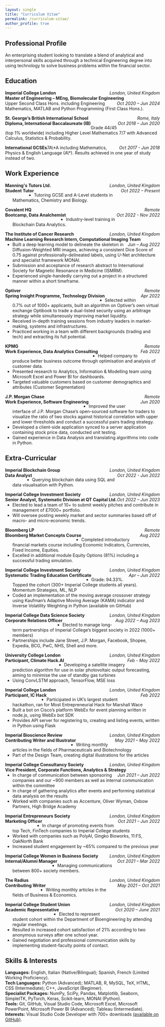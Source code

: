 ```yaml
---
layout: single
title: "Curriculum Vitae"
permalink: /curriculum-vitae/
author_profile: true
---
```


## Professional Profile
An enterprising student looking to translate a blend of analytical and interpersonal skills acquired through a technical Engineering degree into using technology to solve business problems within the financial sector. 

## Education 
<p> 
  <span style="float:left;font-weight:bold;"> Imperial College London </span> <span style="float:right;font-style:italic;"> London, United Kingdom </span> <br>  
  <span style="float:left;font-weight:bold;"> Master of Engineering – MEng, Biomolecular Engineering </span> <span style="float:right;font-style:italic;"> Oct 2020 – Jun 2024 </span>
</p>

Upper Second Class Hons. including Engineering Mathematics, MATLAB and Python Programming (First Class Hons.).  

<p> 
  <span style="float:left;font-weight:bold;"> St. George’s British International School </span> <span style="float:right;font-style:italic;"> Rome, Italy </span> <br>  
  <span style="float:left;font-weight:bold;"> Diploma, International Baccalaureate (IB) </span> <span style="float:right;font-style:italic;"> Oct 2018 – Jun 2020 </span>
</p>

Grade 44/45 (top 1% worldwide) including Higher Level Mathematics 7/7 with Advanced Calculus, Statistics & Probability.  
<p> <span style="float:left;font-weight:bold;"> International GCSEs </span> <span style="float:right;font-style:italic;"> Oct 2017 - Jun 2018 </span> </p>  
7A\*A including Mathematics, Physics & English Language (A\*). Results achieved in one year of study instead of two. 

## Work Experience 
<p> 
  <span style="float:left;font-weight:bold;"> Manning's Tutors Ltd. </span> <span style="float:right;font-style:italic;"> London, United Kingdom </span> <br>  
  <span style="float:left;font-weight:bold;"> Student Tutor </span> <span style="float:right;font-style:italic;"> Oct 2022 – Present </span>
</p>

* Tutoring GCSE and A-Level students in Mathematics, Chemistry and Biology.

<p> 
  <span style="float:left;font-weight:bold;"> Covalent HQ </span> <span style="float:right;font-style:italic;"> Remote </span> <br>  
  <span style="float:left;font-weight:bold;"> Bootcamp, Data Analchemist </span> <span style="float:right;font-style:italic;"> Oct 2022 - Nov 2022 </span> 
</p>

* Industry-level training in Blockchain Data Analytics.

<p> 
  <span style="float:left;font-weight:bold;"> The Institute of Cancer Research </span> <span style="float:right;font-style:italic;"> London, United Kingdom </span> <br>  
  <span style="float:left;font-weight:bold;"> Machine Learning Research Intern, Computational Imaging Team </span> <span style="float:right;font-style:italic;"> Jun – Aug 2022 </span> 
</p>

* Built a deep learning model to delineate the skeleton in Diffusion-Weighted MRI images, achieving a consistent Dice Score of 0.75 against professionally-delineated labels, using U-Net architecture and specialist framework MONAI. 
* Submission and acceptance of research abstract to International Society for Magnetic Resonance in Medicine (ISMRM).
* Experienced single-handedly carrying out a project in a structured manner within a short timeframe. 

<p> 
  <span style="float:left;font-weight:bold;"> Optiver </span> <span style="float:right;font-style:italic;"> Remote </span> <br>  
  <span style="float:left;font-weight:bold;"> Spring Insight Programme, Technology Division </span> <span style="float:right;font-style:italic;"> Apr 2022 </span>
</p>

* Selected within 0.7% out of 1000+ applicants, built an algorithm on Optiver’s own virtual exchange Optibook to trade a dual-listed security using an arbitrage strategy while simultaneously improving market liquidity. 
* Received in-depth training sessions from industry leaders in market-making, systems and infrastructures. 
* Practiced working in a team with different backgrounds (trading and tech) and extracting its full potential. 

<p> 
  <span style="float:left;font-weight:bold;"> KPMG </span> <span style="float:right;font-style:italic;"> Remote </span> <br>  
  <span style="float:left;font-weight:bold;"> Work Experience, Data Analytics Consulting </span> <span style="float:right;font-style:italic;"> Feb 2022 </span> 
</p>

* Helped company to produce better business outcome through optimisation and analysis of customer data.
* Presented research to Analytics, Information & Modelling team using Microsoft Excel and Power BI for dashboards.
* Targeted valuable customers based on customer demographics and attributes (Customer Segmentation) 

<p> 
  <span style="float:left;font-weight:bold;"> J.P. Morgan Chase </span> <span style="float:right;font-style:italic;"> Remote </span> <br>  
  <span style="float:left;font-weight:bold;"> Work Experience, Software Engineering </span> <span style="float:right;font-style:italic;"> Jun 2020 </span> 
</p>

* Improved the user interface of J.P. Morgan Chase’s open-sourced software for traders to visualize the ratio of two stocks against historical correlation with upper and lower thresholds and conduct a successful pairs trading strategy. 
* Developed a client-side application synced to a server application containing stock price data, conducted unit testing. 
* Gained experience in Data Analysis and translating algorithms into code in Python.

## Extra-Curricular
<p> 
  <span style="float:left;font-weight:bold;"> Imperial Blockchain Group </span> <span style="float:right;font-style:italic;"> London, United Kingdom </span> <br>  
  <span style="float:left;font-weight:bold;"> Data Analyst </span> <span style="float:right;font-style:italic;"> Oct 2022 - Jun 2022 </span>
</p>

* Querying blockchain data using SQL and data visualisation with Python.

<p> 
  <span style="float:left;font-weight:bold;"> Imperial College Investment Society </span> <span style="float:right;font-style:italic;"> London, United Kingdom </span> <br>  
  <span style="float:left;font-weight:bold;"> Senior Analyst, Systematic Division at QT Capital Ltd. </span> <span style="float:right;font-style:italic;"> Oct 2022 – Jun 2023 </span>
</p>

* Elected to lead a team of 10+ to submit weekly pitches and contribute in management of £7000+ portfolio.
* Will oversee posting weekly market and sector summaries based off of macro- and micro-economic trends. 

<p> 
  <span style="float:left;font-weight:bold;"> Bloomberg LP </span> <span style="float:right;font-style:italic;"> Remote </span> <br>  
  <span style="float:left;font-weight:bold;"> Bloomberg Market Concepts Course </span> <span style="float:right;font-style:italic;"> Aug 2022 </span> 
</p>

* Completed introductory financial markets course including Economic Indicators, Currencies, Fixed Income, Equities. 
* Excelled in additional module Equity Options (81%) including a successful trading simulation. 

<p>  
  <span style="float:left;font-weight:bold;"> Imperial College Investment Society </span> <span style="float:right;font-style:italic;"> London, United Kingdom </span> <br>  
  <span style="float:left;font-weight:bold;"> Systematic Trading Education Certificate </span> <span style="float:right;font-style:italic;"> Apr – Jun 2022 </span> 
</p>

* Grade: 94.33%. Topped the cohort (300+ Imperial College students all years). Momentum Strategies, ML, NLP 
* Coded an implementation of the moving average crossover strategy using Kaufman’s Adaptive Moving Average (KAMA) indicator and Inverse Volatility Weighting in Python (available on GitHub)

<p> 
  <span style="float:left;font-weight:bold;"> Imperial College Data Science Society </span> <span style="float:right;font-style:italic;"> London, United Kingdom </span> <br>  
  <span style="float:left;font-weight:bold;"> Corporate Relations Officer </span> <span style="float:right;font-style:italic;"> Aug 2022 – Aug 2023 </span> 
</p>

* Elected to manage long-term partnerships of Imperial College’s biggest society in 2022 (1000+ members)
* Partnerships include Jane Street, J.P. Morgan, Facebook, Shopee, Expedia, BCG, PwC, NHS, Shell and more.

<p> 
  <span style="float:left;font-weight:bold;"> University College London </span> <span style="float:right;font-style:italic;"> London, United Kingdom </span> <br>  
  <span style="float:left;font-weight:bold;"> Participant, Climate Hack.AI </span> <span style="float:right;font-style:italic;"> Feb - May 2022 </span> 
</p>

* Developing a satellite imagery prediction algorithm for use in solar photovoltaic output forecasting, aiming to minimise the use of standby gas turbines 
* Using ConvLSTM approach, TensorFlow, MSE loss 

<p> 
  <span style="float:left;font-weight:bold;"> Imperial College London </span> <span style="float:right;font-style:italic;"> London, United Kingdom </span> <br>  
  <span style="float:left;font-weight:bold;"> Participant, IC Hack </span> <span style="float:right;font-style:italic;"> Feb 2022 </span> 
</p>

* Participated in UK’s largest student hackathon, ran for Most Entrepreneurial Hack for Marshall Wace 
* Built a bot on Cisco’s platform WebEx for event planning written in node.js, using WebEx bot SDK 
* Provides API server for registering to, creating and listing events, written in Python using Flask 

<p> 
  <span style="float:left;font-weight:bold;"> Imperial Bioscience Review </span> <span style="float:right;font-style:italic;"> London, United Kingdom </span> <br>  
  <span style="float:left;font-weight:bold;"> Contributing Writer and Illustrator </span> <span style="float:right;font-style:italic;"> May 2021 – May 2022 </span> 
</p>

* Writing monthly articles in the fields of Pharmaceuticals and Biotechnology
* Part of the Design Team, creating digital illustrations for the articles

<p> 
  <span style="float:left;font-weight:bold;"> Imperial College Consultancy Society </span> <span style="float:right;font-style:italic;"> London, United Kingdom </span> <br>  
  <span style="float:left;font-weight:bold;"> Vice President, Corporate Functions, Analytics & Strategy </span> <span style="float:right;font-style:italic;"> Jun 2021 – Jun 2022 </span> 
</p>

* In charge of communication between sponsoring companies and our ~900 members as well as internal communication within the committee 
* In charge of gathering analytics after events and performing statistical data analysis on the results 
* Worked with companies such as Accenture, Oliver Wyman, Oxbow Partners, High Bridge Academy

<p> 
  <span style="float:left;font-weight:bold;"> Imperial Entrepreneurs Society </span> <span style="float:right;font-style:italic;"> London, United Kingdom </span> <br>  
  <span style="float:left;font-weight:bold;"> Marketing Officer </span> <span style="float:right;font-style:italic;"> Oct 2021 – Jun 2022 </span> 
</p>

* In charge of promoting events from top Tech, FinTech companies to Imperial College students 
* Worked with companies such as PolyAI, Gingko Bioworks, 11:FS, OakNorth Bank 
* Increased student engagement by ~65% compared to the previous year 

<p> 
  <span style="float:left;font-weight:bold;"> Imperial College Women in Business Society </span> <span style="float:right;font-style:italic;"> London, United Kingdom </span> <br>  
  <span style="float:left;font-weight:bold;"> Internal/Alumni Manager </span> <span style="float:right;font-style:italic;"> Oct 2021 – Mar 2022 </span> 
</p>

* Managing communications between 800+ society members.

<p> 
  <span style="float:left;font-weight:bold;"> The Radius </span> <span style="float:right;font-style:italic;"> London, United Kingdom </span> <br>  
  <span style="float:left;font-weight:bold;"> Contributing Writer </span> <span style="float:right;font-style:italic;"> May 2021 – Oct 2021 </span> 
</p>

* Writing monthly articles in the fields of Business & Economics.

<p> 
  <span style="float:left;font-weight:bold;"> Imperial College Student Union </span> <span style="float:right;font-style:italic;"> London, United Kingdom </span> <br>  
  <span style="float:left;font-weight:bold;"> Academic Representative </span> <span style="float:right;font-style:italic;"> Oct 2020 – June 2021 </span>
</p>
 
* Elected to represent student cohort within the Department of Bioengineering by attending regular meetings. 
* Resulted in increased cohort satisfaction of 21% according to two anonymous surveys after one school year. 
* Gained negotiation and professional communication skills by implementing student-faculty points of contact. 

## Skills & Interests  
**Languages:** English, Italian (Native/Bilingual); Spanish, French (Limited Working Proficiency).  
**Tech Languages:** Python (Advanced); MATLAB, R, MySQL, TeX, HTML, CSS (Intermediate); C++, JavaScript (Beginner).    
**Specialist Packages:** NumPy, SciPy, Pandas, Matplotlib, Seaborn, SimpleITK, PyTorch, Keras, Scikit-learn, MONAI (Python).  
**Tools:** Git, GitHub, Visual Studio Code, Microsoft Excel, Microsoft PowerPoint, Microsoft Power BI (Advanced); Tableau (Intermediate).  
**Interests:** Visual Studio Code Developer with 700+ downloads [(available on GitHub)](https://github.com/martina-torce/vscode-theme-dp).
